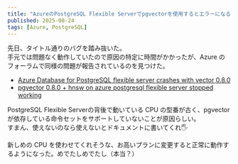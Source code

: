 ```yaml
---
title: "AzureのPostgreSQL Flexible Serverでpgvectorを使用するとエラーになることがある"
published: 2025-08-24
tags: [Azure, PostgreSQL]
---
```


先日、タイトル通りのバグを踏み抜いた。<br/>
手元では問題なく動作していたので原因の特定に時間がかかったが、Azure のフォーラムで同様の問題が報告されているのを見つけた。

- [Azure Database for PostgreSQL flexible server crashes with vector 0.8.0](https://learn.microsoft.com/en-us/answers/questions/2284930/azure-database-for-postgresql-flexible-server-cras)
- [pgvector 0.8.0 + hnsw on azure postgresql flexible server stopped working](https://learn.microsoft.com/en-us/answers/questions/5530146/pgvector-0-8-0-hnsw-on-azure-postgresql-flexible-s)

PostgreSQL Flexible Serverの背後で動いている CPU の型番が古く、pgvector が依存している命令セットをサポートしていないことが原因らしい。<br/>
すまん、使えないのなら使えないとドキュメントに書いてくれ🖐️

新しめの CPU を使わせてくれそうな、お高いプランに変更すると正常に動作するようになった。めでたしめでたし（本当？）
